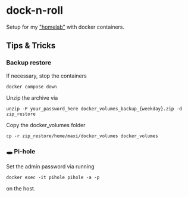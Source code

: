 # dock-n-roll

Setup for my ["homelab"](https://www.raspberrypi.com/products/raspberry-pi-4-model-b/) with docker containers.

## Tips & Tricks

### Backup restore

If necessary, stop the containers
```
docker compose down
```

Unzip the archive via
```
unzip -P your_password_here docker_volumes_backup_{weekday}.zip -d zip_restore
```

Copy the docker_volumes folder
```
cp -r zip_restore/home/maxi/docker_volumes docker_volumes
```

### :hole: Pi-hole

Set the admin password via running
```
docker exec -it pihole pihole -a -p
```
on the host.
